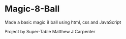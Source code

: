 # Magic-8-Ball
Made a basic magic 8 ball using html, css and JavaScript

Project by Super-Table
Matthew J Carpenter